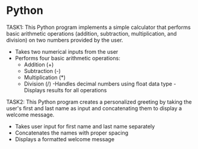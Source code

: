 # Python

TASK1: 
This Python program implements a simple calculator that performs basic arithmetic operations (addition, subtraction, multiplication, and division) on two numbers provided by the user.

- Takes two numerical inputs from the user
- Performs four basic arithmetic operations:
    - Addition (+)
    - Subtraction (-)
    - Multiplication (*)
    - Division (/)
-Handles decimal numbers using float data type
-Displays results for all operations



TASK2: 
This Python program creates a personalized greeting by taking the user's first and last name as input and concatenating them to display a welcome message.

- Takes user input for first name and last name separately
- Concatenates the names with proper spacing
- Displays a formatted welcome message
